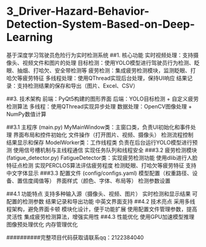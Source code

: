 # 3_Driver-Hazard-Behavior-Detection-System-Based-on-Deep-Learning
基于深度学习驾驶员危险行为实时检测系统
##1. 核心功能
实时视频处理：支持摄像头、视频文件和图片的处理
目标检测：使用YOLO模型进行驾驶员行为检测、眨眼、抽烟、打哈欠、安全带检测等
疲劳检测：集成疲劳检测模块，监测眨眼、打哈欠等疲劳特征
多线程处理：使用QThread实现后台处理，保持UI响应
结果记录：支持检测结果的保存和导出（图片、Excel、CSV）


##3. 技术架构
前端：PyQt5构建的图形界面
后端：YOLO目标检测 + 自定义疲劳检测算法
多线程：使用QThread实现异步处理
数据处理：OpenCV图像处理 + NumPy数值计算


##3.1 主程序 (main.py)
MyMainWindow类：主窗口类，负责UI初始化和事件处理
界面布局和控件初始化
文件操作（打开图片、视频、摄像头）
检测流程控制
结果显示和保存
ModelWorker类：工作线程类
负责在后台运行YOLO模型进行预测
使用信号槽机制与主线程通信
实现任务队列和线程安全
###3.2 疲劳检测模块 (fatigue_detector.py)
FatigueDetector类：实现疲劳检测功能
使用dlib进行人脸特征点检测
实现PERCLOS算法评估疲劳程度
检测眨眼、打哈欠等疲劳特征
支持中文字体显示
###3.3 配置文件 (config/configs.yaml)
模型配置（权重路径、设备、置信度阈值等）
界面样式（颜色、字体、布局等）
检测参数设置


##4.1 功能特点
支持多种输入源（摄像头、视频、图片）
实时检测和显示结果
可配置的检测参数
结果记录和导出功能
中英文界面支持
##4.2 技术亮点
采用多线程架构，避免界面卡顿
模块化设计，便于功能扩展
使用配置文件管理参数，提高灵活性
集成疲劳检测算法，增强实用性
##4.3 性能优化
使用GPU加速模型推理
图像预处理优化
内存管理优化


##########完整项目代码获取请联系qq：2122384040
